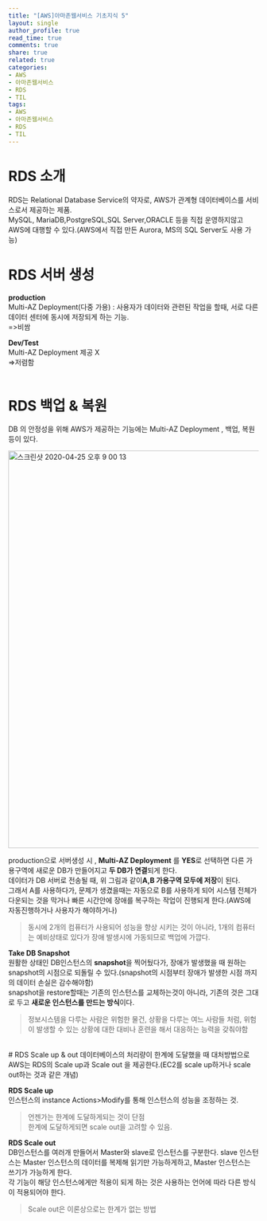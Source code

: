 ```yaml
---
title: "[AWS]아마존웹서비스 기초지식 5"
layout: single
author_profile: true
read_time: true
comments: true
share: true
related: true
categories:
- AWS
- 아마존웹서비스
- RDS
- TIL
tags:
- AWS
- 아마존웹서비스
- RDS
- TIL
---
```


# RDS 소개
RDS는 Relational Database Service의 약자로, AWS가 관계형 데이터베이스를 서비스로서 제공하는 제품.   
MySQL, MariaDB,PostgreSQL,SQL Server,ORACLE 등을 직접 운영하지않고 AWS에 대행할 수 있다.(AWS에서 직접 만든 Aurora, MS의 SQL Server도 사용 가능)
<br/>
# RDS 서버 생성
**production**   
Multi-AZ Deployment(다중 가용) : 사용자가 데이터와 관련된 작업을 할때, 서로 다른 데이터 센터에 동시에 저장되게 하는 기능.    
=>비쌈
   
**Dev/Test**   
Multi-AZ Deployment 제공 X   
=>저렴함   
<br/>
# RDS 백업 & 복원
DB 의 안정성을 위해 AWS가 제공하는 기능에는 Multi-AZ Deployment , 백업, 복원 등이 있다.   

<img width="798" alt="스크린샷 2020-04-25 오후 9 00 13" src="https://user-images.githubusercontent.com/42554237/80279393-64f64180-8738-11ea-9e87-462cc1f30074.png">

production으로 서버생성 시 , **Multi-AZ Deployment** 를 **YES**로 선택하면 다른 가용구역에 새로운 DB가 만들어지고 **두 DB가 연결**되게 한다.   
데이터가 DB 서버로 전송될 때, 위 그림과 같이**A,B 가용구역 모두에 저장**이 된다.   
그래서 A를 사용하다가, 문제가 생겼을때는 자동으로 B를 사용하게 되어 시스템 전체가 다운되는 것을 막거나 빠른 시간안에 장애를 복구하는 작업이 진행되게 한다.(AWS에 자동진행하거나 사용자가 해야하거나)      
> 동시에 2개의 컴퓨터가 사용되어 성능을 향상 시키는 것이 아니라, 1개의 컴퓨터는 예비상태로 있다가 장애 발생시에 가동되므로 백업에 가깝다.

**Take DB Snapshot**   
원활한 상태인 DB인스턴스의 **snapshot**을 찍어뒀다가, 장애가 발생했을 때 원하는 snapshot의 시점으로 되돌릴 수 있다.(snapshot의 시점부터 장애가 발생한 시점 까지의 데이터 손실은 감수해야함)   
snapshot을 restore할때는 기존의 인스턴스를 교체하는것이 아니라, 기존의 것은 그대로 두고 **새로운 인스턴스를 만드는 방식**이다.   
>정보시스템을 다루는 사람은 위험한 물건, 상황을 다루는 여느 사람들 처럼, 위험이 발생할 수 있는 상황에 대한 대비나 훈련을 해서 대응하는 능력을 갖춰야함
  
<br/>
# RDS Scale up & out
데이터베이스의 처리량이 한계에 도달했을 때 대처방법으로 AWS는 RDS의 Scale up과 Scale out 을 제공한다.(EC2를 scale up하거나 scale out하는 것과 같은 개념)   

**RDS Scale up**   
인스턴스의 instance Actions>Modify를 통해 인스턴스의 성능을 조정하는 것.   
> 언젠가는 한계에 도달하게되는 것이 단점   
> 한계에 도달하게되면 scale out을 고려할 수 있음.   

**RDS Scale out**   
DB인스턴스를 여러개 만들어서 Master와 slave로 인스턴스를 구분한다. slave 인스턴스는 Master 인스턴스의 데이터를 복제해 읽기만 가능하게하고, Master 인스턴스는 쓰기가 가능하게 한다.    
각 기능이 해당 인스턴스에게만 적용이 되게 하는 것은 사용하는 언어에 따라 다른 방식이 적용되어야 한다.   
> Scale out은 이론상으로는 한계가 없는 방법
